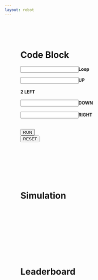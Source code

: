```yaml
---
layout: robot
---
```




<div class="container">
<div id="div3" class="shadow" style="padding: 50px; display: inline-block;">
<h1>Code Block</h1>
<div class="loop-block">
    <p style="color: black; text-align: left;"><input id="loop" class="block-input"><b>Loop</b></p>
    <div class="up-block"><input id="up" class="block-input"><label class="label-block"><b>UP</b></label></div><br>
    <div class="left-block"><label class="label-block"><b>2 LEFT</b></label></div><br>
    <div class="down-block"><input id="down" class="block-input"><label class="label-block"><b>DOWN</b></label></div><br>
    <div class="right-block"><input id="right" class="block-input"><label class="label-block"><b>RIGHT</b></label></div><br>
</div>
<br>
<button id="runner" onclick="run()">RUN</button>
<form action="{{ site.baseurl }}/robot4">
    <button type="submit">RESET</button>
</form>
</div>
<div id="div4" class="shadow" style="padding: 50px;">
<h1>Simulation</h1>
<div style="padding: 25px">
    <canvas id="sim" width="250" height="250" style="background: white;">
    </canvas>
</div>
</div>
</div>
<div id="div3" class="shadow" style="padding: 50px;">
  <h1>Leaderboard</h1>
  <div style="padding: 25px">
    <ul id="leaderboard"></ul>
  </div>
</div>
<script>
  fetch('http://127.0.0.1:8687/api/users/', {
  method: 'PUT',
  headers: { 'Content-Type': 'application/json' },
  body: JSON.stringify({ name: person, level: parseInt(localStorage.getItem('level')) || 1 })
})
</script>

<script>
var runner = document.getElementById("runner");
var sim = document.getElementById("sim");
var ctx = sim.getContext("2d");
var canvasWidth = sim.width;
var canvasHeight = sim.height;
var squareSize = 50;
var squareX = 200;
var squareY = 200;
var barX1 = 150;
var barX2 = 150;
var barX3 = 50;
var barX4 = 50;
var barX5 = 50;
var barX6 = 50;
var barX7 = 150;
var barX8 = 150;
var barY1 = 200;
var barY2 = 150;
var barY3 = 150;
var barY4 = 200;
var barY5 = 0;
var barY6 = 50;
var barY7 = 0;
var barY8 = 50;
let winCheck = 0;

var robotState = 0;
var path = "https://f1nnc.github.io/Playground/images/robotIdle.jpg"
const pathI = "https://f1nnc.github.io/Playground/images/robotIdle.jpg"
const pathR = "https://f1nnc.github.io/Playground/images/robotRun.jpg"
var imageX = 0;
var imageY = 0;

var image = new Image();
image.src = path;
image.onload = function() {
  drawImage();
};

function drawImage() {
  ctx.clearRect(0, 0, 50, 50);
  ctx.drawImage(image, imageX, imageY, 128, 128, squareX, squareY, 50, 50);
}

function updateImage() {
    if (robotState == 0) {
        path = pathI;
        image.src = path;
        imageX = imageX + 128;
        if (imageX > 512) {
            imageX = 0;

            if (imageY < 384) {
            imageY = imageY + 128;
            } else {
            imageY = 0;
            }
        }

        if (imageY === 384 && imageX === 256) {
            imageX = 0;
            imageY = 0;
        }
    }
    if (robotState == 1) {
        path = pathR;
        image.src = path;
        imageY = 64;
        imageX = 0;
        robotState = 2;
    }
    if (robotState == 2) {
        if (imageX < 512) {
            imageX = imageX + 128;
        }
        if (imageX == 512) {
            imageY = 216;
            imageX = 0;
        }
        if (imageX == 512 && imageY == 216) {
            imageY = 64;
            imageX = 0;
        }
    }
}

function draw() {
    ctx.clearRect(0, 0, canvasWidth, canvasHeight);
    ctx.beginPath();
    ctx.fillStyle = "rgb(0, 0, 0)";
    ctx.fillRect(squareX, squareY, squareSize, squareSize);
    ctx.fill();
    ctx.closePath();

    //barrier
    ctx.beginPath();
    ctx.fillStyle = "rgb(255, 0, 0)";
    ctx.fillRect(barX1, barY1, 50, 50);
    ctx.fillRect(barX2, barY2, 50, 50);
    ctx.fillRect(barX3, barY3, 50, 50);
    ctx.fillRect(barX4, barY4, 50, 50);
    ctx.fillRect(barX5, barY5, 50, 50);
    ctx.fillRect(barX6, barY6, 50, 50);
    ctx.fillRect(barX7, barY7, 50, 50);
    ctx.fillRect(barX8, barY8, 50, 50);
    ctx.fill();
    ctx.closePath();

    //end point
    ctx.beginPath();
    ctx.fillStyle = "yellow";
    ctx.arc(25, 225, 10, 0, 2 * Math.PI);
    ctx.fill();
    ctx.closePath();

    drawImage();
}

function collide() {
    if (squareX == barX1 && squareY == barY1) {
        squareX = 200;
        squareY = 200;
        console.log("collide");
        return;
    }
    if (squareX == barX2 && squareY == barY2) {
        squareX = 200;
        squareY = 200;
        console.log("collide");
        return;
    }
    if (squareX == barX3 && squareY == barY3) {
        squareX = 200;
        squareY = 200;
        console.log("collide");
        return;
    }
    if (squareX == barX4 && squareY == barY4) {
        squareX = 200;
        squareY = 200;
        console.log("collide");
        return;
    }
    if (squareX == barX5 && squareY == barY5) {
        squareX = 200;
        squareY = 200;
        console.log("collide");
        return;
    }
    if (squareX == barX6 && squareY == barY6) {
        squareX = 200;
        squareY = 200;
        console.log("collide");
        return;
    }
    if (squareX == barX7 && squareY == barY7) {
        squareX = 200;
        squareY = 200;
        console.log("collide");
        return;
    }
    if (squareX == barX8 && squareY == barY8) {
        squareX = 200;
        squareY = 200;
        console.log("collide");
        return;
    }
    return;
}



// This function reads input values from the HTML document, creates an array of movements based on the input, 
// and uses setInterval to execute each movement in sequence at a delay of 800 milliseconds.
function run() {
    // Read input values from the HTML document and convert them to integers.
    robotState = 1;
    var UPinput = parseInt(document.getElementById("up").value);
    var DOWNinput = parseInt(document.getElementById("down").value);
    var LEFTinput = 2;
    var RIGHTinput = parseInt(document.getElementById("right").value);
    var looper = parseInt(document.getElementById("loop").value);

    runner.style.opacity = 0;
    

    // Create an array to hold the movements.
    let movements = [];

    // Push 'up' movements to the array.
    for (let l = 0; l < looper; l++) {
        for (let k = 0; k < UPinput; k++) {
            movements.push(up);
        }

        for (let a = 0; a < LEFTinput; a++) {
            movements.push(left);
        }

        // Push 'down' movements to the array.
        for (let i = 0; i < DOWNinput; i++) {
            movements.push(down);
        }


        // Push 'right' movements to the array.
        for (let c = 0; c < RIGHTinput; c++) {
            movements.push(right);
        }
    }


    // Set the initial index to 0 and execute each movement in sequence with a delay of 800 milliseconds.
    let index = 0;
    let intervalId = setInterval(() => {
        // If the end of the movements array has been reached, stop executing movements.
        if (index >= movements.length) {
            clearInterval(intervalId);
            win(); // Call the win function.
            robotState = 0;
            return;
        }
        movements[index](); // Execute the movement at the current index.
        index++; // Increment the index.
    }, 800);
}

function win() {
  if (squareX == 0 && squareY == 200) {
    let person = prompt("Please enter your name:");
    let password = prompt("Please enter your password:");
    if (person != null && password != null) {
      fetch('http://127.0.0.1:8687/api/users/win', {
        method: 'POST',
        headers: { 'Content-Type': 'application/json' },
        body: JSON.stringify({ name: person, password: password })
      })
        .then(response => response.json())
        .then(data => {
          console.log(data);
          displayLeaderboard();
        })
        .catch(error => {
          console.error('Error:', error);
        });
    }

    // increase the player's level by 1
    let level = parseInt(localStorage.getItem('level')) || 1;
    level += 1;
    localStorage.setItem('level', level);
  }
    path = pathI;
    image.src = path;
    imageX = 0;
    imageY = 0;
}

function displayLeaderboard() {
  fetch('http://127.0.0.1:8687/api/users/')
    .then(response => response.json())
    .then(data => {
      const leaderboard = document.getElementById("leaderboard");
      leaderboard.innerHTML = '';
      data.forEach(player => {
        const listItem = document.createElement('li');
        listItem.innerText = `${player.name}: Score ${player.score}`;
        leaderboard.appendChild(listItem);
      });
    })
    .catch(error => {
      console.error('Error:', error);
    });
}



displayLeaderboard();


function right() {
    squareX += squareSize;

    // Check if the square hits the right wall
    if (squareX + squareSize > canvasWidth) {
        squareX = canvasWidth - squareSize;
    }
    collide();
    console.log("right")
}

function left() {
    squareX -= squareSize;
    // Check if the square hits the left wall
    if (squareX < 0) {
        squareX = 0;
    }
    collide();
    console.log("left")
}

function up() {
    squareY -= squareSize;
    // Check if the square hits the top wall
    if (squareY < 0) {
        squareY = 0;
    }
    collide();
    console.log("up")
}

function down() {
    squareY += squareSize;
    // Check if the square hits the bottom wall
    if (squareY + squareSize > canvasHeight) {
        squareY = canvasHeight - squareSize;
    }
    collide();
    console.log("down")
}

setInterval(draw, 10);
setInterval(updateImage, 75);

</script>
